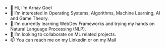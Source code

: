 - 👋 Hi, I’m Arnav Goel
- 👀 I’m interested in Operating Systems, Algorithms, Machine Learning, AI and Game Theory.
- 🌱 I’m currently learning WebDev Frameworks and trying my hands on Natural Language Processing (NLP).
- 💞️ I’m looking to collaborate on ML related projects.
- 📫 You can reach me on my Linkedin or on my Mail

<!---
arnav10goel/arnav10goel is a ✨ special ✨ repository because its `README.md` (this file) appears on your GitHub profile.
You can click the Preview link to take a look at your changes.
--->
